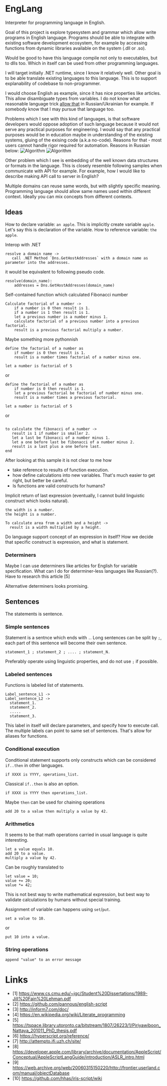 EngLang
=======

Interpreter for programming language in English.

Goal of this project is explore typesystem and grammar which allow write programs in English language.
Programs should be able to integrate with existing software development ecosystem, for example by accessing functions from dynamic libraries available on the system (.dll or .so).

Would be good to have this language compile not only to executables, but to dlls too. Which in itself can be used from other programming languages.

I will target initially .NET runtime, since I know it relatively well.
Other goal is to be able translate existing languages to this language. This is to support explanability of codebase to non-programmer.

I would choose English as example, since it has nice properties like articles. This allow disambiguate types from variables. I do not know what reasonable language trick [allow that](https://ru.wikipedia.org/wiki/%D0%90%D1%80%D1%82%D0%B8%D0%BA%D0%BB%D1%8C#%D0%A2%D0%B8%D0%BF%D1%8B_%D0%B0%D1%80%D1%82%D0%B8%D0%BA%D0%BB%D0%B5%D0%B9) in Russian/Ukrainian for example. If somebody know that I may pursue that language too.

Problems which I see with this kind of languages, is that software developers would oppose adoption of such language because it would not serve any practical purposes for engineering. I would say that any practical purposes would be in education maybe in understanding of the existing systems, gluing of the exising code (a.k.a no-code).
Reasons for that - most users cannot handle rigor required for automation. Reasons in Russian below: 
![Algorithm](./2_fortran-1.jpg "Algorithm and what it is")
![Algorithm](./3_fortran.jpg "How hard to write algorithm for robot")

Other problem which I see is embedding of the well known data structures or formats in the language. This is closely resemble following samples when communicate with API for example. For example, how I would like to describe making API call to server in English?

Multiple domains can reuse same words, but with slightly specific meaning. Programming language should allow same names used within different context. Ideally you can mix concepts from different contexts.

## Ideas

How to declare variable: `an apple`. This is implicitly create variable `apple`. Let's say this is declaration of the variable. How to reference variable: `the apple`.

Interop with .NET
```
resolve a domain name ->
   call .NET Method `Dns.GetHostAddresses` with a domain name as parameter into the addresses.
```

it would be equivalent to following pseudo code.
```
resolve(domain_name):
    addresses = Dns.GetHostAddresses(domain_name)
```

Self-contained function which calculated Fibonacci number
```
Calculate factorial of a number ->
    if a number is 0 then result is 1.
    if a number is 1 then result is 1.
    let a previous number is a number minus 1.
    calculate factorial of a previous number into a previous factorial.
    result is a previous factorial multiply a number.
```

Maybe something more pythonnish
```
define the factorial of a number as
    if number is 0 then result is 1.
    result is a number times factorial of a number minus one.

let a number is factorial of 5
```
or 
```
define the factorial of a number as
    if number is 0 then result is 1.
    let a previous factorial be factorial of number minus one.
    result is a number times a previous factorial.

let a number is factorial of 5
```
or
```

to calculate the fibonacci of a number ->
   result is 1 if number is smaller 2.
   let a last be fibonacci of a number minus 1.
   let a one before last be fibonacci of a number minus 2.
   result is a last plus a one before last.
end
```

After looking at this sample it is not clear to me how 
- take reference to results of function execution.
- how define calculations into new variables. That's much easier to get right, but better be careful.
- Is functions are valid constructs for humans?

Implicit return of last expression (eventually, I cannot build linguistic construct which looks natural).
```
the width is a number.
the height is a number.

To calculate area from a width and a height ->
  result is a width multiplied by a height.
```

Do language support concept of an expression in itself? How we decide that specific construct is expression, and what is statement.

### Determiners

Maybe I can use determiners like articles for English for variable specification.
What can I do for determiner-less languages like Russian(?). Have to research this article [5]

Alternative determiners looks promising.

## Sentences

The statements is sentence.

### Simple sentences

Statement is a sentnce which ends with `.`. Long sentences can be split by `;`, each part of this sentence will become their own sentence.

```
statement_1 ; statement_2 ; .... ; statement_N.
```

Preferably operate using linguistic properties, and do not use `;` if possible.

### Labeled sentences

Functions is labeled list of statements. 
```
Label_sentence_L1 ->
Label_sentence_L2 ->
  statement_1.
  statement_2.
  .....
  statement_3.
```

This label in itself will declare parameters, and specify how to execute call. The multiple labels can point to same set of sentences. That's allow for aliases for functions.

### Conditional execution

Conditional statement supports only constructs which can be considered `if..then` in other languages.

```
if XXXX is YYYY, operations_list.
```

Classical `if..then` is also an option.

```
if XXXX is YYYY then operations_list.
```

Maybe `then` can be used for chaining operations

```
add 20 to a value then multiply a value by 42.
```

### Arithmetics

It seems to be that math operations carried in usual language is quite interesting.

```
let a value equals 10.
add 20 to a value.
multiply a value by 42.
```

Can be roughly translated to
```
let value = 10;
value += 20;
value *= 42;
```

This is not best way to write mathematical expression, but best way to validate calculations by humans without special training.

Assignment of variable can happens using `set`/`put`.
```
set a value to 10.
```
or
```
put 10 into a value.
```

### String operations

```
append "value" to an error message
```

# Links
- [1] https://www.cs.cmu.edu/~jgc/Student%20Dissertations/1989-Jill%20Fain%20Lehman.pdf
- [2] https://github.com/pannous/english-script
- [3] http://inform7.com/doc/
- [4] https://en.wikipedia.org/wiki/Literate_programming
- [5] https://tspace.library.utoronto.ca/bitstream/1807/26223/1/Piriyawiboon_Nattaya_201011_PhD_thesis.pdf
- [6] https://hyperscript.org/reference/
- [7] http://attempto.ifi.uzh.ch/site/
- [8] https://developer.apple.com/library/archive/documentation/AppleScript/Conceptual/AppleScriptLangGuide/introduction/ASLR_intro.html
- [9] https://web.archive.org/web/20060315150220/http://frontier.userland.com/manual/objectDatabase
- [10] https://github.com/hhas/iris-script/wiki

